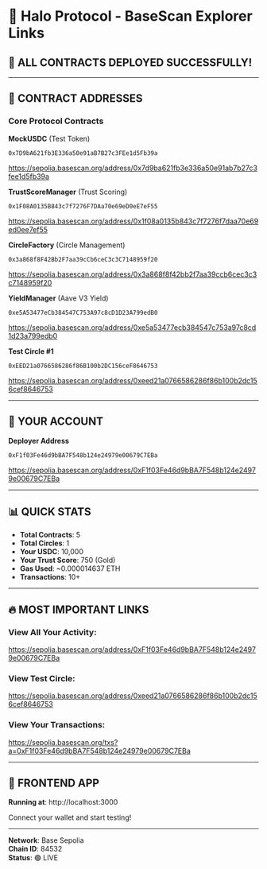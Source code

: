 # 🔗 Halo Protocol - BaseScan Explorer Links

## 🎉 ALL CONTRACTS DEPLOYED SUCCESSFULLY!

---

## 📍 CONTRACT ADDRESSES

### Core Protocol Contracts

**MockUSDC** (Test Token)
```
0x7D9bA621fb3E336a50e91aB7B27c3FEe1d5Fb39a
```
https://sepolia.basescan.org/address/0x7d9ba621fb3e336a50e91ab7b27c3fee1d5fb39a

**TrustScoreManager** (Trust Scoring)
```
0x1F08A0135B843c7f7276F7DAa70e69eD0eE7eF55
```
https://sepolia.basescan.org/address/0x1f08a0135b843c7f7276f7daa70e69ed0ee7ef55

**CircleFactory** (Circle Management)
```
0x3a868f8F42Bb2F7aa39cCb6ceC3c3C7148959f20
```
https://sepolia.basescan.org/address/0x3a868f8f42bb2f7aa39ccb6cec3c3c7148959f20

**YieldManager** (Aave V3 Yield)
```
0xe5A53477eCb384547C753A97c8cD1D23A799edB0
```
https://sepolia.basescan.org/address/0xe5a53477ecb384547c753a97c8cd1d23a799edb0

**Test Circle #1**
```
0xEED21a0766586286f86B100b2DC156ceF8646753
```
https://sepolia.basescan.org/address/0xeed21a0766586286f86b100b2dc156cef8646753

---

## 👤 YOUR ACCOUNT

**Deployer Address**
```
0xF1f03Fe46d9bBA7F548b124e24979e00679C7EBa
```
https://sepolia.basescan.org/address/0xF1f03Fe46d9bBA7F548b124e24979e00679C7EBa

---

## 📊 QUICK STATS

- **Total Contracts**: 5
- **Total Circles**: 1
- **Your USDC**: 10,000
- **Your Trust Score**: 750 (Gold)
- **Gas Used**: ~0.000014637 ETH
- **Transactions**: 10+

---

## 🔥 MOST IMPORTANT LINKS

### View All Your Activity:
https://sepolia.basescan.org/address/0xF1f03Fe46d9bBA7F548b124e24979e00679C7EBa

### View Test Circle:
https://sepolia.basescan.org/address/0xeed21a0766586286f86b100b2dc156cef8646753

### View Your Transactions:
https://sepolia.basescan.org/txs?a=0xF1f03Fe46d9bBA7F548b124e24979e00679C7EBa

---

## 🎯 FRONTEND APP

**Running at**: http://localhost:3000

Connect your wallet and start testing!

---

**Network**: Base Sepolia  
**Chain ID**: 84532  
**Status**: 🟢 LIVE

